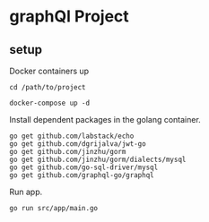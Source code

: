# graphQl Project

## setup

Docker containers up

```
cd /path/to/project

docker-compose up -d
```

Install dependent packages in the golang container.

```
go get github.com/labstack/echo
go get github.com/dgrijalva/jwt-go
go get github.com/jinzhu/gorm
go get github.com/jinzhu/gorm/dialects/mysql
go get github.com/go-sql-driver/mysql
go get github.com/graphql-go/graphql
```

Run app.

```
go run src/app/main.go
```